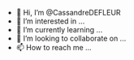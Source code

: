 - 👋 Hi, I’m @CassandreDEFLEUR
- 👀 I’m interested in ...
- 🌱 I’m currently learning ...
- 💞️ I’m looking to collaborate on ...
- 📫 How to reach me ...

<!---
CassandreDEFLEUR/CassandreDEFLEUR is a ✨ special ✨ repository because its `README.md` (this file) appears on your GitHub profile.
You can click the Preview link to take a look at your changes.
--->
